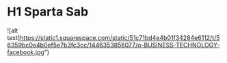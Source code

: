 # H1 Sparta Sab
![alt text]https://static1.squarespace.com/static/51c71bd4e4b01f34284e6112/t/56359bc0e4b0ef5e7b3fc3cc/1446353856077/o-BUSINESS-TECHNOLOGY-facebook.jpg")
